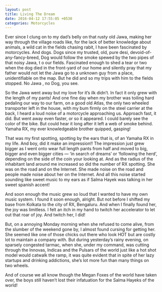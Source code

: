 ```yaml
---
layout: post
title: Living The Dream
date: 2016-04-12 17:55:05 +0530
categories: Motorcycles
---
```


Ever since I clung on to my dad’s belly on that rusty old Jawa, making her way through the village roads like, for the lack of better knowledge about animals, a wild cat in the fields chasing rabit, I have been fascinated by motorcycles. And dogs. Dogs since my trusted, old, pure desi, devoid-of-any-fancy-breed, Dog would follow the smoke spewed by the two pipes of that noisy Jawa, t o our fields. Fascinated enough to shed a tear or two when the dog died in the front-yard of our home and silently pray that my father would not let the Jawa go to a unknown guy from a place, unidentifiable on the map. But he did and so my trips with him to the fields stopped. No Jawa , no Dog, you see.

So the Jawa went away but my love for it’s ilk didn’t. In fact it only grew with the length of my pants! And one fine day when my brother was toiling hard pedaling our way to our farm, on a good old Atlas, the only two wheeled transporter left in the house, with my bum firmly on the steel carrier at the back, I heard a loud noise of a motorcycle approaching us. Approach fast, it did. But went away even faster, or so it appeared. I could barely see the color of the bike. But could hear it long after it left a web of smoke behind. Yamaha RX, my ever knowledgeable brother quipped, gasping!

That was my first spotting, spotting by the ears that is, of an Yamaha RX in my life. And boy, did it make an impression!! The impression just grew bigger as I went onto wear full length pants from half and moved to big, bigger and even bigger cities — ‘in search of dreams’ or ‘following the herd’, depending on the side of the coin your looking at. And as the radius of the inhabitant land around me increased so did the number of RX spotting. She was on the road and on the Internet. She made noise on the road and people made noise about her on the Internet. And all this noise started sounding like sweet music to my ears as if Salma Hayek was talking in her sweet spanish accent!

And soon enough the music grew so loud that I wanted to have my own music system. I found it soon enough, alright. But not before I shifted my base from Kolkata to the city of RX, Bengaluru. And when I finally found her, the joy was limitless. I felt an itch in my hand to twitch her accelerator to let out that roar of joy. And twitch her, I did!

But, on a annoying Monday morning when she refused to come alive, from the slumber of the weekend gone by, I almost found cursing for getting her. She seemed like one of those chicks out there who look HOT but are costly lot to maintain a company with. But during yesterday’s rainy evening, on sparsely congested tarmac, when she, under my command, was cutting through the Innovas, Indicas and the Pulsars of the world just like a hot shot model would catwalk the ramp, it was quite evident that in spite of her lazy startups and drinking addictions, she’s lot more fun than many things on two wheels.

And of course we all know though the Megan Foxes of the world have taken over, the boys still haven’t lost their infatuation for the Salma Hayeks of the world!
